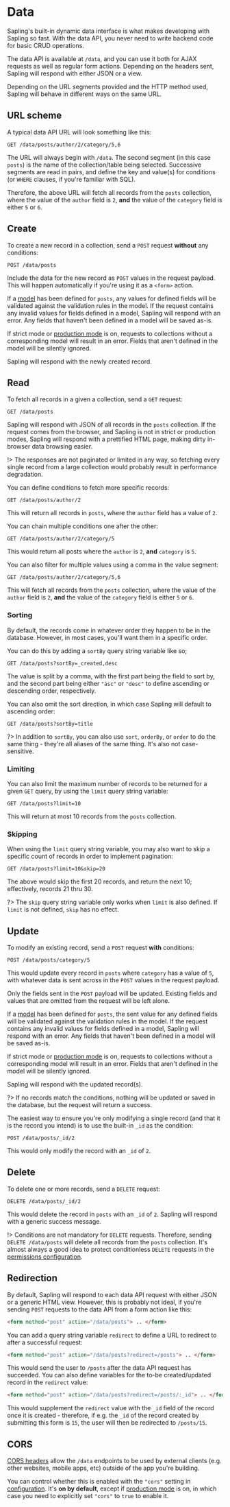 # Data

Sapling's built-in dynamic data interface is what makes developing with Sapling so fast.  With the data API, you never need to write backend code for basic CRUD operations.

The data API is available at `/data`, and you can use it both for AJAX requests as well as regular form actions.  Depending on the headers sent, Sapling will respond with either JSON or a view.

Depending on the URL segments provided and the HTTP method used, Sapling will behave in different ways on the same URL.


## URL scheme

A typical data API URL will look something like this:

```http
GET /data/posts/author/2/category/5,6
```

The URL will always begin with `/data`.  The second segment (in this case `posts`) is the name of the collection/table being selected.  Successive segments are read in pairs, and define the key and value(s) for conditions (or `WHERE` clauses, if you're familiar with SQL).

Therefore, the above URL will fetch all records from the `posts` collection, where the value of the `author` field is `2`, **and** the value of the `category` field is either `5` or `6`.


## Create

To create a new record in a collection, send a `POST` request **without** any conditions:

```http
POST /data/posts
```

Include the data for the new record as `POST` values in the request payload.  This will happen automatically if you're using it as a `<form>` action.

If a [model](/models) has been defined for `posts`, any values for defined fields will be validated against the validation rules in the model.  If the request contains any invalid values for fields defined in a model, Sapling will respond with an error.  Any fields that haven't been defined in a model will be saved as-is.

If strict mode or [production mode](/production) is on, requests to collections without a corresponding model will result in an error.  Fields that aren't defined in the model will be silently ignored.

Sapling will respond with the newly created record.


## Read

To fetch all records in a given a collection, send a `GET` request:

```http
GET /data/posts
```

Sapling will respond with JSON of all records in the `posts` collection.  If the request comes from the browser, and Sapling is not in strict or production modes, Sapling will respond with a prettified HTML page, making dirty in-browser data browsing easier.

!> The responses are not paginated or limited in any way, so fetching every single record from a large collection would probably result in performance degradation.

You can define conditions to fetch more specific records:

```http
GET /data/posts/author/2
```

This will return all records in `posts`, where the `author` field has a value of `2`.

You can chain multiple conditions one after the other:

```http
GET /data/posts/author/2/category/5
```

This would return all posts where the `author` is `2`, **and** `category` is `5`.

You can also filter for multiple values using a comma in the value segment:

```http
GET /data/posts/author/2/category/5,6
```

This will fetch all records from the `posts` collection, where the value of the `author` field is `2`, **and** the value of the `category` field is either `5` or `6`.


### Sorting

By default, the records come in whatever order they happen to be in the database.  However, in most cases, you'll want them in a specific order.

You can do this by adding a `sortBy` query string variable like so;

```http
GET /data/posts?sortBy=_created,desc
```

The value is split by a comma, with the first part being the field to sort by, and the second part being either `"asc"` or `"desc"` to define ascending or descending order, respectively.

You can also omit the sort direction, in which case Sapling will default to ascending order:

```http
GET /data/posts?sortBy=title
```

?> In addition to `sortBy`, you can also use `sort`, `orderBy`, or `order` to do the same thing - they're all aliases of the same thing.  It's also not case-sensitive.


### Limiting

You can also limit the maximum number of records to be returned for a given `GET` query, by using the `limit` query string variable:

```http
GET /data/posts?limit=10
```

This will return at most 10 records from the `posts` collection.


### Skipping

When using the `limit` query string variable, you may also want to skip a specific count of records in order to implement pagination:

```http
GET /data/posts?limit=10&skip=20
```

The above would skip the first 20 records, and return the next 10; effectively, records 21 thru 30.

?> The `skip` query string variable only works when `limit` is also defined.  If `limit` is not defined, `skip` has no effect.


## Update

To modify an existing record, send a `POST` request **with** conditions:

```http
POST /data/posts/category/5
```

This would update every record in `posts` where `category` has a value of `5`, with whatever data is sent across in the `POST` values in the request payload.

Only the fields sent in the `POST` payload will be updated.  Existing fields and values that are omitted from the request will be left alone.

If a [model](/models) has been defined for `posts`, the sent value for any defined fields will be validated against the validation rules in the model.  If the request contains any invalid values for fields defined in a model, Sapling will respond with an error.  Any fields that haven't been defined in a model will be saved as-is.

If strict mode or [production mode](/production) is on, requests to collections without a corresponding model will result in an error.  Fields that aren't defined in the model will be silently ignored.

Sapling will respond with the updated record(s).

?> If no records match the conditions, nothing will be updated or saved in the database, but the request will return a success.

The easiest way to ensure you're only modifying a single record (and that it is the record you intend) is to use the built-in `_id` as the condition:

```http
POST /data/posts/_id/2
```

This would only modify the record with an `_id` of `2`.


## Delete

To delete one or more records, send a `DELETE` request:

```http
DELETE /data/posts/_id/2
```

This would delete the record in `posts` with an `_id` of `2`.  Sapling will respond with a generic success message.

!> Conditions are not mandatory for `DELETE` requests.  Therefore, sending `DELETE /data/posts` will delete all records from the `posts` collection.  It's almost always a good idea to protect conditionless `DELETE` requests in the [permissions configuration](/permissions).


## Redirection

By default, Sapling will respond to each data API request with either JSON or a generic HTML view.  However, this is probably not ideal, if you're sending `POST` requests to the data API from a form action like this:

```html
<form method="post" action="/data/posts"> .. </form>
```

You can add a query string variable `redirect` to define a URL to redirect to after a successful request:

```html
<form method="post" action="/data/posts?redirect=/posts"> .. </form>
```

This would send the user to `/posts` after the data API request has succeeded.  You can also define variables for the to-be created/updated record in the `redirect` value:

```html
<form method="post" action="/data/posts?redirect=/posts/:_id"> .. </form>
```

This would supplement the `redirect` value with the `_id` field of the record once it is created - therefore, if e.g. the `_id` of the record created by submitting this form is `15`, the user will then be redirected to `/posts/15`.


## CORS

[CORS headers](https://developer.mozilla.org/en-US/docs/Web/HTTP/CORS) allow the `/data` endpoints to be used by external clients (e.g. other websites, mobile apps, etc) outside of the app you're building.

You can control whether this is enabled with the `"cors"` setting in [configuration](/config).  It's **on by default**, except if [production mode](/production) is on, in which case you need to explicitly set `"cors"` to `true` to enable it.
